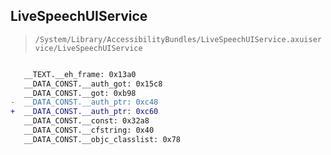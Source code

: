 ## LiveSpeechUIService

> `/System/Library/AccessibilityBundles/LiveSpeechUIService.axuiservice/LiveSpeechUIService`

```diff

   __TEXT.__eh_frame: 0x13a0
   __DATA_CONST.__auth_got: 0x15c8
   __DATA_CONST.__got: 0xb98
-  __DATA_CONST.__auth_ptr: 0xc48
+  __DATA_CONST.__auth_ptr: 0xc60
   __DATA_CONST.__const: 0x32a8
   __DATA_CONST.__cfstring: 0x40
   __DATA_CONST.__objc_classlist: 0x78

```
